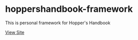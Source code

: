 # hoppershandbook-framework
This is  personal framework for Hopper's Handbook

[View Site](https://apalilio.github.io/hoppershandbook-framework/)
